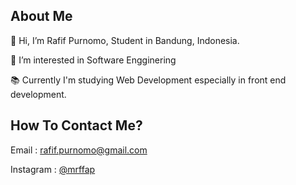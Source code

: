 <h2> About Me </h2>
<p>👋 Hi, I’m Rafif Purnomo, Student in Bandung, Indonesia.</p>
<p>👀 I’m interested in Software Engginering</p>
<p>📚 Currently I'm studying Web Development especially in front end development.</p>

<h2>How To Contact Me?</h2>

Email : <a>rafif.purnomo@gmail.com</a> 

Instagram : <a href="https://www.instagram.com/mrffap/">@mrffap</a>

<!---
rafifpurnomo/rafifpurnomo is a ✨ special ✨ repository because its `README.md` (this file) appears on your GitHub profile.
You can click the Preview link to take a look at your changes.
--->
